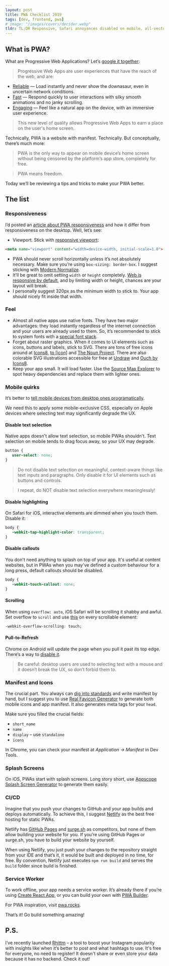 ```yaml
---
layout: post
title: PWA Checklist 2019
tags: [dev, frontend, pwa]
# image: "/images/covers/decider.webp"
tldr: TL;DR Responsive, Safari annoyances disabled on mobile, all-vector, system fonts, manifest and mobile icons, splash screens, great CI/CD, service worker.
---
```


## What is PWA?

What are Progressive Web Applications? Let’s [google it together](https://developers.google.com/web/progressive-web-apps/):

> Progressive Web Apps are user experiences that have the reach of the web, and are:

-  [Reliable](https://developers.google.com/web/progressive-web-apps/#reliable) — Load instantly and never show the downasaur, even in uncertain network conditions.
-  [Fast](https://developers.google.com/web/progressive-web-apps/#fast) — Respond quickly to user interactions with silky smooth animations and no janky scrolling.
-  [Engaging](https://developers.google.com/web/progressive-web-apps/#engaging) — Feel like a natural app on the device, with an immersive user experience.

> This new level of quality allows Progressive Web Apps to earn a place on the user's home screen.

Technically, PWA is a website with manifest. Technically. But conceptually, there’s much more:

> PWA is the only way to appear on mobile device’s home screen without being censored by the platform’s app store, completely for free.

> PWA means freedom.

Today we’ll be reviewing a tips and tricks to make your PWA better.

## The list

### Responsiveness

I’d posted an [article about PWA responsiveness](/blog/2019/02/01/pwa-vs-websites) and how it differ from responsiveness on the desktop. Well, let’s see:

-  Viewport. Stick with [responsive viewport](https://www.w3schools.com/css/css_rwd_viewport.asp):

```HTML
<meta name="viewport" content="width=device-width, initial-scale=1.0">
```

-  PWA should never scroll horizontally unless it’s not absolutely necessary. Make sure you’re using `box-sizing: border-box`. I suggest sticking with [Modern Normalize](https://github.com/sindresorhus/modern-normalize).
-  It’ll be great to omit setting `width` or `height` completely. [Web is responsive by default](https://youtu.be/qOUtkN6M52M), and by limiting width or height, chances are your layout will break.
-  I personally suggest 320px as the minimum width to stick to. Your app should nicely fit inside that width.

### Feel

-  Almost all native apps use native fonts. They have two major advantages: they load instantly regardless of the internet connection and your users are already used to them. So, it’s recommended to stick to system fonts with a [special font stack](https://css-tricks.com/snippets/css/system-font-stack/).
-  Forget about raster graphics. When it comes to UI elements such as icons, buttons and labels, stick to SVG. There are tons of free icons around at [Icons8](https://icons8.com/), [to [icon]](https://www.toicon.com/) and [The Noun Project](https://thenounproject.com/). There are also colorable SVG illustrations accessible for free at [Undraw](https://undraw.co/illustrations) and [Ouch by Icons8](https://icons8.com/ouch).
-  Keep your app small. It will load faster. Use the [Source Map Explorer](https://github.com/danvk/source-map-explorer) to spot heavy dependencies and replace them with lighter ones.

### Mobile quirks

It’s better to [tell mobile devices from desktop ones programatically](/blog/2019/02/01/pwa-vs-websites).

We need this to apply some mobile-exclusive CSS, especially on Apple devices where selecting text may significantly degrade the UX.

#### Disable text selection

Native apps doesn't allow text selection, so mobile PWAs shouldn't. Text selection on mobile tends to drag focus away, so your UX may degrade.

```CSS
button {
   user-select: none;
}
```

> Do not disable text selection on meaningful, context-aware things like text inputs and paragraphs. Only disable it for UI elements such as buttons and controls.

> I repeat, do NOT disable text selection everywhere meaninglessly!

#### Disable highlighting

On Safari for iOS, interactive elements are dimmed when you touch them. Disable it:

```CSS
body {
   -webkit-tap-highlight-color: transparent;
}
```

#### Disable callouts

You don't need anything to splash on top of your app. It's useful at content websites, but in PWAs when you may've defined a custom behaviour for a long press, default callouts should be disabled.

```CSS
body {
   -webkit-touch-callout: none;
}
```

#### Scrolling

When using `overflow: auto`, iOS Safari will be scrolling it shabby and awful. Set overflow to `scroll` and use [this](https://css-tricks.com/snippets/css/momentum-scrolling-on-ios-overflow-elements/) on every scrollable element:

```CSS
-webkit-overflow-scrolling: touch;
```

#### Pull-to-Refresh

Chrome on Android will update the page when you pull it past its top edge. There’s a way to [disable it](https://w3bits.com/prevent-chrome-pull-to-refresh-css/).

> Be careful: desktop users are used to selecting text with a mouse and it doesn’t break the UX, so don’t forbid them to.

### Manifest and Icons

The crucial part. You always can [dig into standards](https://developer.mozilla.org/en-US/docs/Web/Manifest) and write manifest by hand, but I suggest you to use [Real Favicon Generator](https://realfavicongenerator.net/) to generate both mobile icons and app manifest. It also generates meta tags for your `head`.

Make sure you filled the crucial fields:

-  `short_name`
-  `name`
-  `display` – use `standalone`
-  `icons`

In Chrome, you can check your manifest at _Application -> Manifest_ in Dev Tools.

### Splash Screens

On iOS, PWAs start with splash screens. Long story short, use [Appscope Splash Screen Generator](https://appsco.pe/developer/splash-screens) to generate them easily.

### CI/CD

Imagine that you push your changes to GitHub and your app builds and deploys automatically. To achieve this, I suggest [Netlify](https://www.netlify.com/) as the best free hosting for static PWAs.

Netlify has [GitHub Pages](https://pages.github.com/) and [surge.sh](https://surge.sh/) as competitors, but none of them allow building your website for you. If you’re using GitHub Pages or surge.sh, you have to build your website by yourself.

When using Netlify, you just push your changes to the repository straight from your IDE and that’s it, it would be built and deployed in no time, for free. By convention, Netlify just executes `npm run build` and serves the `build` folder since build is finished.

### Service Worker

To work offline, your app needs a service worker. It’s already there if you’re using [Create React App](https://facebook.github.io/create-react-app/docs/making-a-progressive-web-app), or you can build your own with [PWA Builder](https://www.pwabuilder.com/).

For PWA inspiration, visit [pwa.rocks](https://pwa.rocks/).

That’s it! Go build something amazing!

## P.S.

I’ve recently launched [Rhittm](https://rhittm.netlify.com) – a tool to boost your Instagram popularity with insights like when it’s better to post and what hashtags to use. It's free for everyone, no need to register! It doesn't share or even store your data because it has no backend. Check it out!
